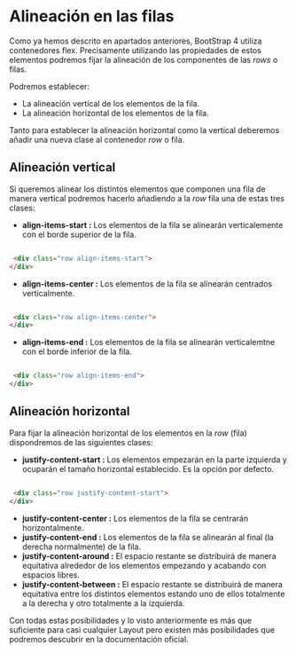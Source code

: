 
# Alineación en las filas

Como ya hemos descrito en apartados anteriores, BootStrap 4 utiliza contenedores flex. Precisamente utilizando las propiedades de estos elementos podremos fijar la alineación de los componentes de las *rows* o filas.

Podremos establecer:

* La alineación vertical de los elementos de la fila.
* La alineación horizontal de los elementos de la fila.

Tanto para establecer la alineación horizontal como la vertical deberemos añadir una nueva clase al contenedor *row* o fila.

## Alineación vertical

Si queremos alinear los distintos elementos que componen una fila de manera vertical podremos hacerlo añadiendo a la *row* fila una de estas tres clases:

* **align-items-start :** Los elementos  de la fila se alinearán verticalemente con el borde superior de la fila.

```html

 <div class="row align-items-start">
</div>

```

* **align-items-center :** Los elementos de la fila se alinearán centrados verticalmente.

```html

 <div class="row align-items-center">
</div>

```


* **align-items-end :** Los elementos de la fila se alinearán verticalemtne con el borde inferior de la fila.

```html

 <div class="row align-items-end">
</div>

```

## Alineación horizontal

Para fijar la alineación horizontal de los elementos en la *row* (fila) dispondremos de las siguientes clases:

* **justify-content-start :** Los elementos empezarán en la parte izquierda y ocuparán el tamaño horizontal establecido. Es la opción por defecto.

```html

 <div class="row justify-content-start">
</div>

```

* **justify-content-center :** Los elementos de la fila se centrarán horizontalmente.
* **justify-content-end :** Los elementos de la fila se alinearán al final (la derecha normalmente) de la fila.
* **justify-content-around :** El espacio restante se distribuirá de manera equitativa alrededor de los elementos empezando y acabando con espacios libres.
* **justify-content-between :** El espacio restante se distribuirá de manera equitativa entre los distintos elementos estando uno de ellos totalmente a la derecha y otro totalmente a la izquierda.

Con todas estas posibilidades y lo visto anteriormente es más que suficiente para casi cualquier Layout pero existen más posibilidades que podremos descubrir en la documentación oficial.
